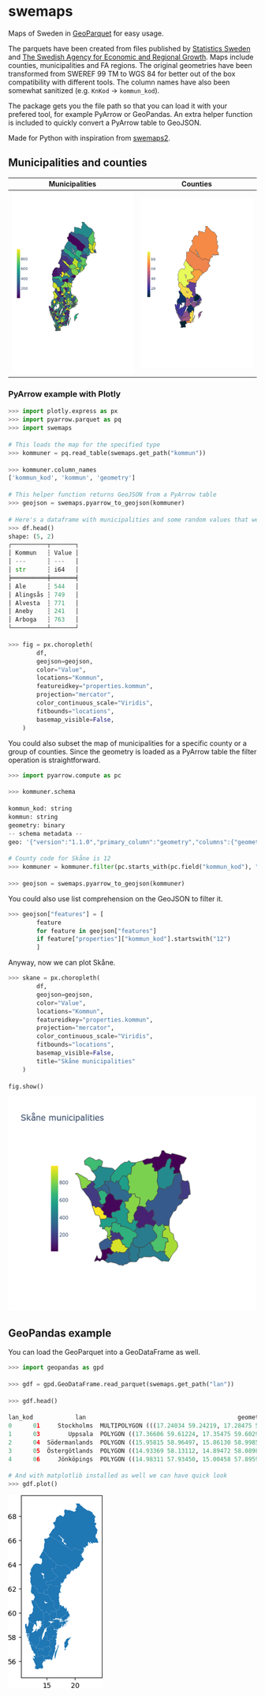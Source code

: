 # swemaps

Maps of Sweden in [GeoParquet](https://github.com/opengeospatial/geoparquet) for easy usage.  

The parquets have been created from files published by [Statistics Sweden](https://www.scb.se/hitta-statistik/regional-statistik-och-kartor/regionala-indelningar/) and [The Swedish Agency for Economic and Regional Growth](https://tillvaxtverket.se/tillvaxtverket/statistikochanalys/statistikomregionalutveckling/regionalaindelningar/faregioner.1799.html). Maps include counties, municipalities and FA regions. The original geometries have been transformed from SWEREF 99 TM to WGS 84 for better out of the box compatibility with different tools. The column names have also been somewhat sanitized (e.g. `KnKod` -> `kommun_kod`).

The package gets you the file path so that you can load it with your prefered tool, for example PyArrow or GeoPandas. An extra helper function is included to quickly convert a PyArrow table to GeoJSON.

Made for Python with inspiration from [swemaps2](https://github.com/filipwastberg/swemaps2).   

## Municipalities and counties

Municipalities             |  Counties
:-------------------------:|:-------------------------:
![municipalities](assets/ex1.png) | ![counties](assets/ex2.png)

### PyArrow example with Plotly

```python
>>> import plotly.express as px
>>> import pyarrow.parquet as pq
>>> import swemaps

# This loads the map for the specified type
>>> kommuner = pq.read_table(swemaps.get_path("kommun"))

>>> kommuner.column_names
['kommun_kod', 'kommun', 'geometry']

# This helper function returns GeoJSON from a PyArrow table
>>> geojson = swemaps.pyarrow_to_geojson(kommuner)

# Here's a dataframe with municipalities and some random values that we can plot
>>> df.head()
shape: (5, 2)
┌──────────┬───────┐
│ Kommun   ┆ Value │
│ ---      ┆ ---   │
│ str      ┆ i64   │
╞══════════╪═══════╡
│ Ale      ┆ 544   │
│ Alingsås ┆ 749   │
│ Alvesta  ┆ 771   │
│ Aneby    ┆ 241   │
│ Arboga   ┆ 763   │
└──────────┴───────┘

>>> fig = px.choropleth(
        df,
        geojson=geojson,
        color="Value",
        locations="Kommun",
        featureidkey="properties.kommun",
        projection="mercator",
        color_continuous_scale="Viridis",
        fitbounds="locations",
        basemap_visible=False,
    )

```

You could also subset the map of municipalities for a specific county or a group of counties. Since the geometry is loaded as a PyArrow table the filter operation is straightforward.

```python
>>> import pyarrow.compute as pc

>>> kommuner.schema 

kommun_kod: string
kommun: string
geometry: binary
-- schema metadata --
geo: '{"version":"1.1.0","primary_column":"geometry","columns":{"geometry' + 1631

# County code for Skåne is 12
>>> kommuner = kommuner.filter(pc.starts_with(pc.field("kommun_kod"), "12"))

>>> geojson = swemaps.pyarrow_to_geojson(kommuner)
```

You could also use list comprehension on the GeoJSON to filter it.

```python
>>> geojson["features"] = [
        feature
        for feature in geojson["features"]
        if feature["properties"]["kommun_kod"].startswith("12")
        ]
```

Anyway, now we can plot Skåne.
```python
>>> skane = px.choropleth(
        df,
        geojson=geojson,
        color="Value",
        locations="Kommun",
        featureidkey="properties.kommun",
        projection="mercator",
        color_continuous_scale="Viridis",
        fitbounds="locations",
        basemap_visible=False,
        title="Skåne municipalities"
    )

fig.show()
```

![skåne](assets/ex3.png)

## GeoPandas example

You can load the GeoParquet into a GeoDataFrame as well.

```python
>>> import geopandas as gpd

>>> gdf = gpd.GeoDataFrame.read_parquet(swemaps.get_path("lan"))

>>> gdf.head()

lan_kod            lan                                           geometry
0      01     Stockholms  MULTIPOLYGON (((17.24034 59.24219, 17.28475 59...
1      03        Uppsala  POLYGON ((17.36606 59.61224, 17.35475 59.60292...
2      04  Södermanlands  POLYGON ((15.95815 58.96497, 15.86130 58.99856...
3      05  Östergötlands  POLYGON ((14.93369 58.13112, 14.89472 58.08986...
4      06     Jönköpings  POLYGON ((14.98311 57.93450, 15.00458 57.89598...

# And with matplotlib installed as well we can have quick look
>>> gdf.plot()
```

![län](assets/ex4.png)

